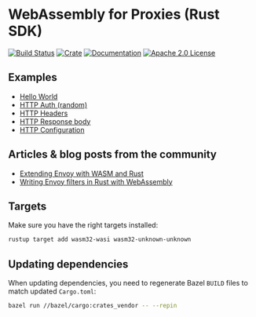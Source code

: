 # WebAssembly for Proxies (Rust SDK)

[![Build Status][build-badge]][build-link]
[![Crate][crate-badge]][crate-link]
[![Documentation][docs-badge]][docs-link]
[![Apache 2.0 License][license-badge]][license-link]

[build-badge]: https://github.com/proxy-wasm/proxy-wasm-rust-sdk/workflows/Rust/badge.svg?branch=master
[build-link]: https://github.com/proxy-wasm/proxy-wasm-rust-sdk/actions?query=workflow%3ARust+branch%3Amaster
[crate-badge]: https://img.shields.io/crates/v/proxy-wasm.svg
[crate-link]: https://crates.io/crates/proxy-wasm
[docs-badge]: https://docs.rs/proxy-wasm/badge.svg
[docs-link]: https://docs.rs/proxy-wasm
[license-badge]: https://img.shields.io/github/license/proxy-wasm/proxy-wasm-rust-sdk
[license-link]: https://github.com/proxy-wasm/proxy-wasm-rust-sdk/blob/master/LICENSE

## Examples

- [Hello World](./examples/hello_world/)
- [HTTP Auth (random)](./examples/http_auth_random/)
- [HTTP Headers](./examples/http_headers/)
- [HTTP Response body](./examples/http_body/)
- [HTTP Configuration](./examples/http_config/)

## Articles & blog posts from the community

- [Extending Envoy with WASM and Rust](https://antweiss.com/blog/extending-envoy-with-wasm-and-rust/)
- [Writing Envoy filters in Rust with WebAssembly](https://content.red-badger.com/resources/extending-istio-with-rust-and-webassembly)


## Targets

Make sure you have the right targets installed:

```sh
rustup target add wasm32-wasi wasm32-unknown-unknown 
```

## Updating dependencies

When updating dependencies, you need to regenerate Bazel `BUILD` files to match updated `Cargo.toml`:

```sh
bazel run //bazel/cargo:crates_vendor -- --repin
```
